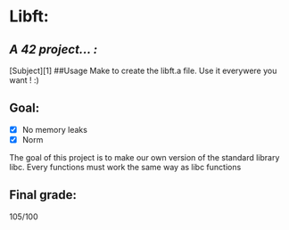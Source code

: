 # **Libft:** 
## ***A 42 project... :***
[Subject][1]
##Usage
Make to create the libft.a file. Use it everywere you want ! :)
## Goal:

- [x] No memory leaks
- [x] Norm

The goal of this project is to make our own version of the standard library libc. Every functions must work the same way as libc functions

## Final grade:
105/100
